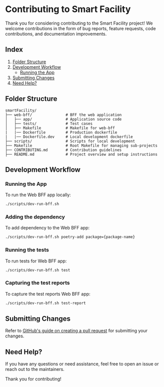 # Contributing to Smart Facility

Thank you for considering contributing to the Smart Facility project! We welcome contributions in the form of bug reports, feature requests, code contributions, and documentation improvements.

## Index
1. [Folder Structure](#folder-structure)
2. [Development Workflow](#development-workflow)
   - [Running the App](#running-the-app)
   <!-- - [Running Tests](#running-tests) -->
3. [Submitting Changes](#submitting-changes)
4. [Need Help?](#need-help)

## Folder Structure
```
smartFacility/
├── web-bff/               # BFF the web application
│   ├── app/               # Application source code
│   ├── tests/             # Test cases
│   ├── Makefile           # Makefile for web-bff
|   |── Dockerfile         # Production dockerfile
|   |── Dockerfile.dev     # Local development dockerfile
├── scripts/               # Scripts for local development
├── Makefile               # Root Makefile for managing sub-projects
├── CONTRIBUTING.md        # Contribution guidelines
├── README.md              # Project overview and setup instructions
```

## Development Workflow

### Running the App
To run the Web BFF app locally:
```bash
./scripts/dev-run-bff.sh
```

### Adding the dependency
To add dependency to the Web BFF app:
```bash
./scripts/dev-run-bff.sh poetry-add package={package-name}
```

### Running the tests
To run tests for Web BFF app:
```bash
./scripts/dev-run-bff.sh test
```

### Capturing the test reports
To capture the test reports Web BFF app:
```bash
./scripts/dev-run-bff.sh test-report
```

## Submitting Changes

Refer to [GitHub's guide on creating a pull request](https://docs.github.com/en/pull-requests/collaborating-with-pull-requests/proposing-changes-to-your-work-with-pull-requests/creating-a-pull-request) for submitting your changes.

## Need Help?
If you have any questions or need assistance, feel free to open an issue or reach out to the maintainers.

Thank you for contributing!
